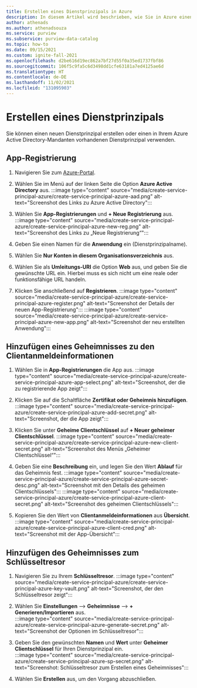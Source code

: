 ```yaml
---
title: Erstellen eines Dienstprinzipals in Azure
description: In diesem Artikel wird beschrieben, wie Sie in Azure einen Dienstprinzipal erstellen können.
author: athenads
ms.author: athenadsouza
ms.service: purview
ms.subservice: purview-data-catalog
ms.topic: how-to
ms.date: 09/15/2021
ms.custom: ignite-fall-2021
ms.openlocfilehash: d2be616d19ec862a7bf27d55f0a35ed1737fbf86
ms.sourcegitcommit: 106f5c9fa5c6d3498dd1cfe63181a7ed4125ae6d
ms.translationtype: HT
ms.contentlocale: de-DE
ms.lasthandoff: 11/02/2021
ms.locfileid: "131095903"
---
```

# <a name="creating-a-service-principal"></a>Erstellen eines Dienstprinzipals

Sie können einen neuen Dienstprinzipal erstellen oder einen in Ihrem Azure Active Directory-Mandanten vorhandenen Dienstprinzipal verwenden.

## <a name="app-registration"></a>App-Registrierung

1. Navigieren Sie zum [Azure-Portal](https://portal.azure.com).
2. Wählen Sie im Menü auf der linken Seite die Option **Azure Active Directory** aus.
:::image type="content" source="media/create-service-principal-azure/create-service-principal-azure-aad.png" alt-text="Screenshot des Links zu Azure Active Directory":::

3. Wählen Sie **App-Registrierungen** und **+ Neue Registrierung** aus.
:::image type="content" source="media/create-service-principal-azure/create-service-principal-azure-new-reg.png" alt-text="Screenshot des Links zu „Neue Registrierung“":::

4. Geben Sie einen Namen für die **Anwendung** ein (Dienstprinzipalname).

5. Wählen Sie **Nur Konten in diesem Organisationsverzeichnis** aus.

6. Wählen Sie als **Umleitungs-URI** die Option **Web** aus, und geben Sie die gewünschte URL ein. Hierbei muss es sich nicht um eine reale oder funktionsfähige URL handeln.

7. Klicken Sie anschließend auf **Registrieren**.
:::image type="content" source="media/create-service-principal-azure/create-service-principal-azure-register.png" alt-text="Screenshot der Details der neuen App-Registrierung":::
:::image type="content" source="media/create-service-principal-azure/create-service-principal-azure-new-app.png" alt-text="Screenshot der neu erstellten Anwendung":::

## <a name="adding-a-secret-to-the-client-credentials"></a>Hinzufügen eines Geheimnisses zu den Clientanmeldeinformationen

1. Wählen Sie in **App-Registrierungen** die App aus.
:::image type="content" source="media/create-service-principal-azure/create-service-principal-azure-app-select.png" alt-text="Screenshot, der die zu registrierende App zeigt":::

2. Klicken Sie auf die Schaltfläche **Zertifikat oder Geheimnis hinzufügen**.
:::image type="content" source="media/create-service-principal-azure/create-service-principal-azure-add-secret.png" alt-text="Screenshot, der die App zeigt":::

3. Klicken Sie unter **Geheime Clientschlüssel** auf **+ Neuer geheimer Clientschlüssel**.
:::image type="content" source="media/create-service-principal-azure/create-service-principal-azure-new-client-secret.png" alt-text="Screenshot des Menüs „Geheimer Clientschlüssel“":::

4. Geben Sie eine **Beschreibung** ein, und legen Sie den Wert **Ablauf** für das Geheimnis fest. :::image type="content" source="media/create-service-principal-azure/create-service-principal-azure-secret-desc.png" alt-text="Screenshot mit den Details des geheimen Clientschlüssels":::
:::image type="content" source="media/create-service-principal-azure/create-service-principal-azure-client-secret.png" alt-text="Screenshot des geheimen Clientschlüssels":::

5. Kopieren Sie den Wert von **Clientanmeldeinformationen** aus **Übersicht**.
:::image type="content" source="media/create-service-principal-azure/create-service-principal-azure-client-cred.png" alt-text="Screenshot mit der App-Übersicht":::

## <a name="adding-the-secret-to-the-key-vault"></a>Hinzufügen des Geheimnisses zum Schlüsseltresor

1. Navigieren Sie zu Ihrem **Schlüsseltresor**.
:::image type="content" source="media/create-service-principal-azure/create-service-principal-azure-key-vault.png" alt-text="Screenshot, der den Schlüsseltresor zeigt":::

2. Wählen Sie **Einstellungen** --> **Geheimnisse** -->  **+ Generieren/Importieren** aus.  
:::image type="content" source="media/create-service-principal-azure/create-service-principal-azure-generate-secret.png" alt-text="Screenshot der Optionen im Schlüsseltresor":::

3. Geben Sie den gewünschten **Namen** und **Wert** unter **Geheimer Clientschlüssel** für Ihren Dienstprinzipal ein.  
:::image type="content" source="media/create-service-principal-azure/create-service-principal-azure-sp-secret.png" alt-text="Screenshot: Schlüsseltresor zum Erstellen eines Geheimnisses":::

4. Wählen Sie **Erstellen** aus, um den Vorgang abzuschließen.
